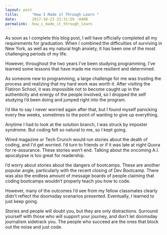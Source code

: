 ```yaml
---
layout: post
title:      "How I Made it Through Learn "
date:       2017-10-23 23:31:59 -0400
permalink:  how_i_made_it_through_learn
---
```



As soon as I complete this blog post, I will have officially completed all my requirements for graduation. When I combined the difficulties of surviving in New York, as well as my natural high anxiety, it has been one of the most challenging periods of my life. 

However, throughout the two years I’ve been studying programming, I’ve learned some lessons that have made me more resilient and determined.  

As someone new to programming, a large challenge for me was trusting the process and realizing that my hard work was worth it. After visiting the Flatiron School, it was impossible not to become caught up in the authenticity and energy of the people involved, so I dropped the self studying I’d been doing and jumped right into the program. 

I’d like to say I never worried again after that, but I found myself panicking every few weeks, sometimes to the point of wanting to give up everything. 

Anytime I had to look at the solution branch, I was struck by imposter syndrome. But coding felt so natural to me, so I kept going.  

Wired magazine or Tech Crunch would run stories about the death of coding, and I'd get worried. I’d turn to friends or if it was late at night Quora for re-assurance.  These stories won’t end. Talking about the oncoming A.I. apocalypse is too great for readership. 

I’d worry about stories about the dangers of bootcamps. These are another popular angle, particularly with the recent closing of Dev Bootcamp. There was also the endless amount of message boards of people claiming that coding bootcamps wouldn’t properly teach you how to code.

However, many of the outcomes I’d see from my fellow classmates clearly didn’t reflect the doomsday scenarios presented. Eventually, I learned to just keep going. 

Stories and people will doubt you, but they are only distractions. Surround yourself with those who will support your journey, and don’t let doomsday journalism sidetrack you. The people who succeed are the ones that block out the noise and just code.    

